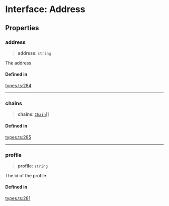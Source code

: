 # Interface: Address

## Properties

### address

> **address**: `string`

The address

#### Defined in

[types.ts:284](https://github.com/monerium/js-monorepo/blob/main/packages/sdk/src/types.ts#L284)

***

### chains

> **chains**: [`Chain`](/docs/packages/SDK/type-aliases/Chain.md)[]

#### Defined in

[types.ts:285](https://github.com/monerium/js-monorepo/blob/main/packages/sdk/src/types.ts#L285)

***

### profile

> **profile**: `string`

The id of the profile.

#### Defined in

[types.ts:281](https://github.com/monerium/js-monorepo/blob/main/packages/sdk/src/types.ts#L281)
